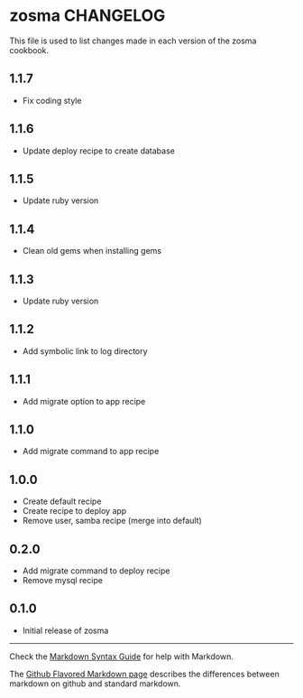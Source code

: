 # zosma CHANGELOG

This file is used to list changes made in each version of the zosma cookbook.

## 1.1.7
- Fix coding style

## 1.1.6
- Update deploy recipe to create database

## 1.1.5
- Update ruby version

## 1.1.4
- Clean old gems when installing gems

## 1.1.3
- Update ruby version

## 1.1.2
- Add symbolic link to log directory

## 1.1.1
- Add migrate option to app recipe

## 1.1.0
- Add migrate command to app recipe

## 1.0.0
- Create default recipe
- Create recipe to deploy app
- Remove user, samba recipe (merge into default)

## 0.2.0
- Add migrate command to deploy recipe
- Remove mysql recipe

## 0.1.0
- Initial release of zosma

- - -
Check the [Markdown Syntax Guide](http://daringfireball.net/projects/markdown/syntax) for help with Markdown.

The [Github Flavored Markdown page](http://github.github.com/github-flavored-markdown/) describes the differences between markdown on github and standard markdown.
